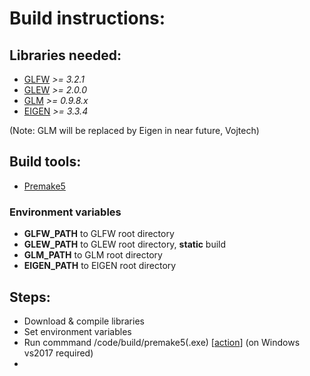 
# Build instructions:

## Libraries needed:
- [GLFW](http://www.glfw.org/) *>= 3.2.1*  
- [GLEW](http://glew.sourceforge.net/) *>= 2.0.0*
- [GLM](https://glm.g-truc.net/0.9.8/index.html) *>= 0.9.8.x*
- [EIGEN](http://eigen.tuxfamily.org/index.php?title=Main_Page) *>= 3.3.4*

(Note: GLM will be replaced by Eigen in near future, Vojtech)

## Build tools:
- [Premake5](https://premake.github.io/download.html)

### Environment variables

- **GLFW_PATH** to GLFW root directory
- **GLEW_PATH** to GLEW root directory, **static** build
- **GLM_PATH** to GLM root directory
- **EIGEN_PATH** to EIGEN root directory


## Steps:
- Download & compile libraries
- Set environment variables 
- Run commmand /code/build/premake5(.exe) [[action](https://github.com/premake/premake-core/wiki/Using-Premake)] (on Windows vs2017 required)
-

